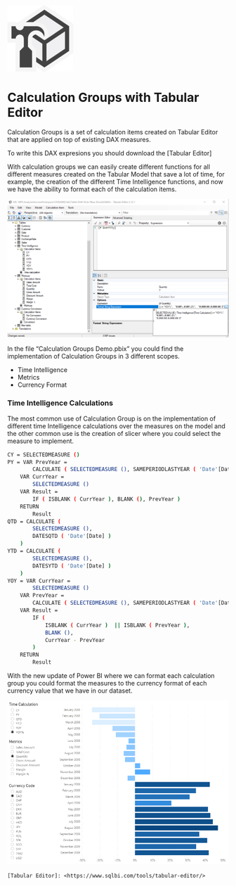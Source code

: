 [![alt text](https://github.com/Justmaister/Calculation-Groups-in-DAX/blob/master/Images/tabular_editor_icon.png)](https://www.sqlbi.com/tools/tabular-editor/)

# Calculation Groups with Tabular Editor                

Calculation Groups is a set of calculation items created on Tabular Editor that are applied on top of existing DAX measures. 

To write this DAX expresions you should download the [Tabular Editor] 

With calculation groups we can easily create different functions for all different measures created on the Tabular Model that save a lot of time, for example, the creation of the different Time Intelligence functions, and now we have the ability to format each of the calculation items.  

![alt text](https://github.com/Justmaister/Calculation-Groups-in-DAX/blob/master/Images/Format_String.PNG)

In the file “Calculation Groups Demo.pbix” you could find the implementation of Calculation Groups in 3 different scopes. 

-	Time Intelligence
-	Metrics
-	Currency Format 

### Time Intelligence Calculations

The most common use of Calculation Group is on the implementation of different time Intelligence calculations over the measures on the model and the other common use is the creation of slicer where you could select the measure to implement. 

```sh
CY = SELECTEDMEASURE ()
PY = VAR PrevYear =
        CALCULATE ( SELECTEDMEASURE (), SAMEPERIODLASTYEAR ( 'Date'[Date] ) )
    VAR CurrYear =
        SELECTEDMEASURE ()
    VAR Result =
        IF ( ISBLANK ( CurrYear ), BLANK (), PrevYear )
    RETURN
        Result
QTD = CALCULATE (
        SELECTEDMEASURE (),
        DATESQTD ( 'Date'[Date] )
    )
YTD = CALCULATE (
        SELECTEDMEASURE (),
        DATESYTD ( 'Date'[Date] )
    )
YOY = VAR CurrYear =
        SELECTEDMEASURE ()
    VAR PrevYear =
        CALCULATE ( SELECTEDMEASURE (), SAMEPERIODLASTYEAR ( 'Date'[Date] ) )
    VAR Result =
        IF (
            ISBLANK ( CurrYear )  || ISBLANK ( PrevYear ),
            BLANK (),
            CurrYear - PrevYear
        )
    RETURN
        Result
```

With the new update of Power BI where we can format each calculation group you could format the measures to the currency format of each currency value that we have in our dataset. 




![alt text](https://github.com/Justmaister/Calculation-Groups-in-DAX/blob/master/Images/Calculation_Groups_in_Action.PNG)

[//]: # (These are reference links used in the body of this note and get stripped out when the markdown processor does its job. There is no need to format nicely because it shouldn't be seen. Thanks SO - http://stackoverflow.com/questions/4823468/store-comments-in-markdown-syntax)

    [Tabular Editor]: <https://www.sqlbi.com/tools/tabular-editor/>
